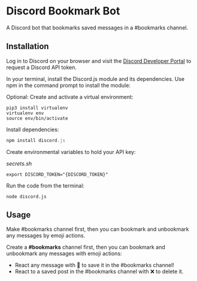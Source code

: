 # Discord Bookmark Bot

A Discord bot that bookmarks saved messages in a #bookmarks channel.

## Installation

Log in to Discord on your browser and visit the [Discord Developer Portal](https://discord.com/developers/applications) to request a Discord API token.

In your terminal, install the Discord.js module and its dependencies. Use npm in the command prompt to install the module:

Optional: Create and activate a virtual environment:
```
pip3 install virtualenv
virtualenv env
source env/bin/activate
```

Install dependencies:
```javascript
npm install discord.js
```

Create environmental variables to hold your API key:

_secrets.sh_
```
export DISCORD_TOKEN="{DISCORD_TOKEN}"
```

Run the code from the terminal:
```
node discord.js
```


## Usage

Make #bookmarks channel first, then you can bookmark and unbookmark any messages by emoji actions.

Create a **#bookmarks** channel first, then you can bookmark and unbookmark any messages with emoji actions:
* React any message with :bookmark: to save it in the #bookmarks channel!
* React to a saved post in the #bookmarks channel with :x: to delete it.